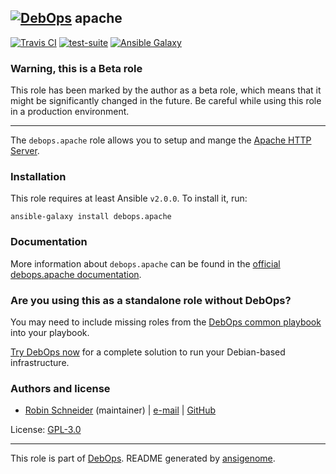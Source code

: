 ## [![DebOps](https://debops.org/images/debops-small.png)](https://debops.org) apache

<!-- This file was generated by Ansigenome. Do not edit this file directly but
     instead have a look at the files in the ./meta/ directory. -->

[![Travis CI](https://img.shields.io/travis/debops/ansible-apache.svg?style=flat)](https://travis-ci.org/debops/ansible-apache)
[![test-suite](https://img.shields.io/badge/test--suite-ansible--apache-blue.svg?style=flat)](https://github.com/debops/test-suite/tree/master/ansible-apache/)
[![Ansible Galaxy](https://img.shields.io/badge/galaxy-debops.apache-660198.svg?style=flat)](https://galaxy.ansible.com/debops/apache)


### Warning, this is a Beta role

This role has been marked by the author as a beta role, which means that it
might be significantly changed in the future. Be careful while using this role
in a production environment.

***

The ``debops.apache`` role allows you to setup and mange the [Apache HTTP Server].

[Apache HTTP Server]: https://en.wikipedia.org/wiki/Apache_HTTP_Server

### Installation

This role requires at least Ansible `v2.0.0`. To install it, run:

```Shell
ansible-galaxy install debops.apache
```

### Documentation

More information about `debops.apache` can be found in the
[official debops.apache documentation](https://docs.debops.org/en/latest/ansible/roles/ansible-apache/docs/).



### Are you using this as a standalone role without DebOps?

You may need to include missing roles from the [DebOps common
playbook](https://github.com/debops/debops-playbooks/blob/master/playbooks/common.yml)
into your playbook.

[Try DebOps now](https://debops.org/) for a complete solution to run your Debian-based infrastructure.





### Authors and license

- [Robin Schneider](https://docs.debops.org/en/latest/debops-keyring/docs/entities.html#debops-keyring-entity-ypid) (maintainer) | [e-mail](mailto:ypid@riseup.net) | [GitHub](https://github.com/ypid)

License: [GPL-3.0](https://tldrlegal.com/license/gnu-general-public-license-v3-%28gpl-3%29)

***

This role is part of [DebOps](https://debops.org/). README generated by [ansigenome](https://github.com/nickjj/ansigenome/).
